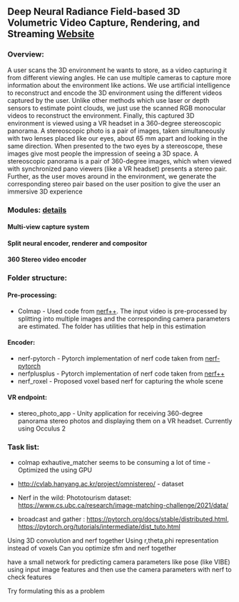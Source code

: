 
## Deep Neural Radiance Field-based 3D Volumetric Video Capture, Rendering, and Streaming [Website](https://nitthilan.github.io/to_infinity_and_beyond/)



### Overview:

A user scans the 3D environment he wants to store, as a video capturing it from different viewing angles. He can use multiple cameras to capture more information about the environment like actions. We use artificial intelligence to reconstruct and encode the 3D environment using the different videos captured by the user. Unlike other methods which use laser or depth sensors to estimate point clouds, we just use the scanned RGB monocular videos to reconstruct the environment. Finally, this captured 3D environment is viewed using a VR headset in a 360-degree stereoscopic panorama. A stereoscopic photo is a pair of images, taken simultaneously with two lenses placed like our eyes, about 65 mm apart and looking in the same direction. When presented to the two eyes by a stereoscope, these images give most people the impression of seeing a 3D space. A stereoscopic panorama is a pair of 360-degree images, which when viewed with synchronized pano viewers (like a VR headset) presents a stereo pair. Further, as the user moves around in the environment, we generate the corresponding stereo pair based on the user position to give the user an immersive 3D experience

### Modules: [details]([Website](https://nitthilan.github.io/to_infinity_and_beyond/))

#### Multi-view capture system

#### Split neural encoder, renderer and compositor

#### 360 Stereo video encoder


### Folder structure:

#### Pre-processing:

- Colmap - Used code from [nerf++](https://github.com/Kai-46/nerfplusplus). The input video is pre-processed by splitting into multiple images and the corresponding camera parameters are estimated. The folder has utilities that help in this estimation

#### Encoder:

- nerf-pytorch - Pytorch implementation of nerf code taken from [nerf-pytorch](https://github.com/yenchenlin/nerf-pytorch)
- nerfplusplus - Pytorch implementation of nerf code taken from [nerf++](https://github.com/Kai-46/nerfplusplus)
- nerf_roxel - Proposed voxel based nerf for capturing the whole scene


#### VR endpoint:

- stereo_photo_app - Unity application for receiving 360-degree panorama stereo photos and displaying them on a VR headset. Currently using Occulus 2



### Task list:


- colmap exhautive_matcher seems to be consuming a lot of time - Optimized the using GPU

- http://cvlab.hanyang.ac.kr/project/omnistereo/ - dataset

- Nerf in the wild: Phototourism dataset: https://www.cs.ubc.ca/research/image-matching-challenge/2021/data/

- broadcast and gather : https://pytorch.org/docs/stable/distributed.html, https://pytorch.org/tutorials/intermediate/dist_tuto.html

Using 3D convolution and nerf together
Using r,theta,phi representation instead of voxels
Can you optimize sfm and nerf together

have a small network for predicting camera parameters like pose (like VIBE) using input image features and then use the camera parameters with nerf to check features

Try formulating this as a problem

